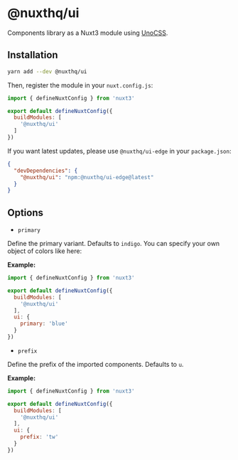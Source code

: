 # @nuxthq/ui

Components library as a Nuxt3 module using [UnoCSS](https://github.com/antfu/unocss).

## Installation

```bash
yarn add --dev @nuxthq/ui
```

Then, register the module in your `nuxt.config.js`:

```js
import { defineNuxtConfig } from 'nuxt3'

export default defineNuxtConfig({
  buildModules: [
    '@nuxthq/ui'
  ]
})
```

If you want latest updates, please use `@nuxthq/ui-edge` in your `package.json`:

```json
{
  "devDependencies": {
    "@nuxthq/ui": "npm:@nuxthq/ui-edge@latest"
  }
}
```

## Options

- `primary`

Define the primary variant. Defaults to `indigo`. You can specify your own object of colors like here:

**Example:**

```js
import { defineNuxtConfig } from 'nuxt3'

export default defineNuxtConfig({
  buildModules: [
    '@nuxthq/ui'
  ],
  ui: {
    primary: 'blue'
  }
})
```

- `prefix`

Define the prefix of the imported components. Defaults to `u`.

**Example:**

```js
import { defineNuxtConfig } from 'nuxt3'

export default defineNuxtConfig({
  buildModules: [
    '@nuxthq/ui'
  ],
  ui: {
    prefix: 'tw'
  }
})
```
